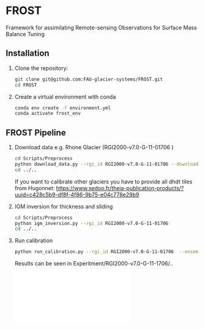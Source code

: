# FROST 

Framework for assimilating Remote-sensing Observations for Surface Mass Balance Tuning


## Installation

1. Clone the repository:
   ```bash
   git clone git@github.com:FAU-glacier-systems/FROST.git
   cd FROST

2. Create a virtual environment with conda
   ```bash
   conda env create -f environment.yml
   conda activate frost_env
      ```

## FROST Pipeline

1. Download data e.g. Rhone Glacier (RGI2000-v7.0-G-11-01706 )
   ```bash
   cd Scripts/Preprocess
   python download_data.py --rgi_id RGI2000-v7.0-G-11-01706 --download_oggm --download_hugonnet
   cd ../..
      ```
   If you want to calibrate other glaciers you have to provide all dhdt tiles from Hugonnet: https://www.sedoo.fr/theia-publication-products/?uuid=c428c5b9-df8f-4f86-9b75-e04c778e29b9

2. IGM inversion for thickness and sliding
   ```bash
   cd Scripts/Preprocess
   python igm_inversion.py --rgi_id RGI2000-v7.0-G-11-01706 
   cd ../..
   ```

3. Run calibration
   ```bash
   python run_calibration.py --rgi_id RGI2000-v7.0-G-11-01706  --ensemble_size 3 --iterations 5
   ```
   Results can be seen in Experitment/RGI2000-v7.0-G-11-1706/..
![Alt text](Plots/status_6_2020_real.pdf)
